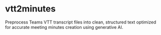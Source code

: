 # vtt2minutes
Preprocess Teams VTT transcript files into clean, structured text optimized for accurate meeting minutes creation using generative AI.
